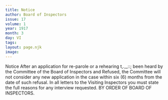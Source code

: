 ```yaml
---
title: Notice
author: Board of Inspectors
issue: 17
volume: 1
year: 1917
month: 3
day: VI
tags:
layout: page.njk
image:
---
```

Notice   After an application for re-parole or a rehearing t,.,_::; been heard by the Committee of the Board of Inspectors and Refused, the Committee will not consider any new application in the case within six (6) months from the date of such refusal.   In all letters to the Visiting Inspectors you must state the full reasons for any interview requested.   BY ORDER OF BOARD OF INSPECTORS.   




